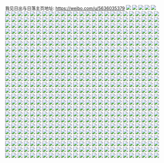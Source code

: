 我见日出与日落主页地址: https://weibo.com/u/5636035379 
![](https://wx4.sinaimg.cn/mw2000/0069qegrgy1h915dhzrsdj317r1mc4qp.jpg) 
![](https://wx4.sinaimg.cn/mw2000/0069qegrgy1h915dkr6s8j317r1mc7wh.jpg) 
![](https://wx4.sinaimg.cn/mw2000/0069qegrgy1h915dghbflj31c01s07wh.jpg) 
![](https://wx4.sinaimg.cn/mw2000/0069qegrgy1h915dm7z2wj31c01mw4qp.jpg) 
![](https://wx4.sinaimg.cn/mw2000/0069qegrgy1h915diwdzfj317r1mc4qp.jpg) 
![](https://wx4.sinaimg.cn/mw2000/0069qegrgy1h915djt255j317r1bv4qp.jpg) 
![](https://wx4.sinaimg.cn/mw2000/0069qegrgy1h915dfij5cj31c01s07s6.jpg) 
![](https://wx4.sinaimg.cn/mw2000/0069qegrgy1h915dla9zcj30zg0zggwr.jpg) 
![](https://wx4.sinaimg.cn/mw2000/0069qegrgy1h915dh33l3j31s01c04gb.jpg) 
![](https://wx4.sinaimg.cn/mw2000/0069qegrgy1h8zuyf57k7j32c0340hdt.jpg) 
![](https://wx4.sinaimg.cn/mw2000/0069qegrgy1h8zuycfq7pj32c02c04qq.jpg) 
![](https://wx4.sinaimg.cn/mw2000/0069qegrgy1h8zuyght83j32c0340kjl.jpg) 
![](https://wx4.sinaimg.cn/mw2000/0069qegrgy1h8zuy7r8bjj32c03407wi.jpg) 
![](https://wx4.sinaimg.cn/mw2000/0069qegrgy1h8zuy9dmk1j317r1mc1kx.jpg) 
![](https://wx4.sinaimg.cn/mw2000/0069qegrgy1h8zuz6cou6j32c0340kjl.jpg) 
![](https://wx4.sinaimg.cn/mw2000/0069qegrgy1h8zuyakfquj317r1mce81.jpg) 
![](https://wx4.sinaimg.cn/mw2000/0069qegrgy1h8zuy8llxoj317r1mch9u.jpg) 
![](https://wx4.sinaimg.cn/mw2000/0069qegrgy1h8wnj3154hj32c0340x6q.jpg) 
![](https://wx4.sinaimg.cn/mw2000/0069qegrgy1h8wniwxjcgj32c0340qv6.jpg) 
![](https://wx4.sinaimg.cn/mw2000/0069qegrgy1h8wnizvnw6j32c0340npf.jpg) 
![](https://wx4.sinaimg.cn/mw2000/0069qegrgy1h8wnj57xddj32c0340hdu.jpg) 
![](https://wx4.sinaimg.cn/mw2000/0069qegrgy1h8wnj630tnj317r1mc4k0.jpg) 
![](https://wx4.sinaimg.cn/mw2000/0069qegrgy1h8wnifgop0j317r1mc1c3.jpg) 
![](https://wx4.sinaimg.cn/mw2000/0069qegrgy1h8wnir28xcj32dc35sb2e.jpg) 
![](https://wx4.sinaimg.cn/mw2000/0069qegrgy1h8s0d1fkohj32c0340b2b.jpg) 
![](https://wx4.sinaimg.cn/mw2000/0069qegrgy1h8s0cyqj0sj317r1mce35.jpg) 
![](https://wx4.sinaimg.cn/mw2000/0069qegrgy1h8s0cw6b9ij317r1mc1jb.jpg) 
![](https://wx4.sinaimg.cn/mw2000/0069qegrgy1h8s0d2ezj0j31ei1ei7wh.jpg) 
![](https://wx4.sinaimg.cn/mw2000/0069qegrgy1h8sycxj76uj32c0340b2b.jpg) 
![](https://wx4.sinaimg.cn/mw2000/0069qegrgy1h8t3x3dcdgj31oo28wwyr.jpg) 
![](https://wx4.sinaimg.cn/mw2000/0069qegrgy1h8s0cuxbzwj316n1nthbw.jpg) 
![](https://wx4.sinaimg.cn/mw2000/0069qegrgy1h8t59uia41j317r1mce81.jpg) 
![](https://wx4.sinaimg.cn/mw2000/0069qegrgy1h8qxs4qxyoj32c03407wh.jpg) 
![](https://wx4.sinaimg.cn/mw2000/0069qegrgy1h8qxs55sv7j30zg1bajxr.jpg) 
![](https://wx4.sinaimg.cn/mw2000/0069qegrgy1h8qxscjztmj32c03401kz.jpg) 
![](https://wx4.sinaimg.cn/mw2000/0069qegrgy1h8qxsfpethj32c0340x6q.jpg) 
![](https://wx4.sinaimg.cn/mw2000/0069qegrgy1h8qxsdmce0j317r1mc1ji.jpg) 
![](https://wx4.sinaimg.cn/mw2000/0069qegrgy1h8qxvnxvywj30wi1ycnd6.jpg) 
![](https://wx4.sinaimg.cn/mw2000/0069qegrgy1h8pdfojm0mj317r1mc4qp.jpg) 
![](https://wx4.sinaimg.cn/mw2000/0069qegrgy1h8pdftz6dmj32c0340npf.jpg) 
![](https://wx4.sinaimg.cn/mw2000/0069qegrgy1h8pdfndmwhj317r17re5r.jpg) 
![](https://wx4.sinaimg.cn/mw2000/0069qegrgy1h8pdfphm53j317r1mc4ok.jpg) 
![](https://wx4.sinaimg.cn/mw2000/0069qegrgy1h8pdfqrxmbj317r1mc18v.jpg) 
![](https://wx4.sinaimg.cn/mw2000/0069qegrgy1h8pdfq5dpjj317r1mcdwy.jpg) 
![](https://wx4.sinaimg.cn/mw2000/0069qegrgy1h8pdfxlnedj32c0340b2c.jpg) 
![](https://wx4.sinaimg.cn/mw2000/0069qegrgy1h8pdfyxnndj317r1mc7wh.jpg) 
![](https://wx4.sinaimg.cn/mw2000/0069qegrgy1h8pdfkszpoj32c0340qv5.jpg) 
![](https://wx4.sinaimg.cn/mw2000/0069qegrgy1h8pdfzvkrdj317r1mc1kx.jpg) 
![](https://wx4.sinaimg.cn/mw2000/0069qegrgy1h8nidossb6j31sc2dsb29.jpg) 
![](https://wx4.sinaimg.cn/mw2000/0069qegrgy1h8nidhhxtbj31sc2dse81.jpg) 
![](https://wx4.sinaimg.cn/mw2000/0069qegrgy1h8nidka0urj31sc2dsb29.jpg) 
![](https://wx4.sinaimg.cn/mw2000/0069qegrgy1h8nidd4qmlj31sc2dsb29.jpg) 
![](https://wx4.sinaimg.cn/mw2000/0069qegrgy1h8nidyjruwj31r0340x6p.jpg) 
![](https://wx4.sinaimg.cn/mw2000/0069qegrgy1h8nidr8uksj31sc2dse81.jpg) 
![](https://wx4.sinaimg.cn/mw2000/0069qegrgy1h8nidku26nj30o016zguk.jpg) 
![](https://wx4.sinaimg.cn/mw2000/0069qegrgy1h8nidmm4ejj31sc2ds7wh.jpg) 
![](https://wx4.sinaimg.cn/mw2000/0069qegrgy1h8nidtoivbj31op2zxnpd.jpg) 
![](https://wx4.sinaimg.cn/mw2000/0069qegrgy1h8md6jt3n1j31sc2dsb29.jpg) 
![](https://wx4.sinaimg.cn/mw2000/0069qegrgy1h8md6h2v3pj32c0340b2a.jpg) 
![](https://wx4.sinaimg.cn/mw2000/0069qegrgy1h8md6x5h0oj317q1mb7qc.jpg) 
![](https://wx4.sinaimg.cn/mw2000/0069qegrgy1h8md6qpp2zj32c02bze81.jpg) 
![](https://wx4.sinaimg.cn/mw2000/0069qegrgy1h8md6rxlo9j317r1mctrx.jpg) 
![](https://wx4.sinaimg.cn/mw2000/0069qegrgy1h8md6wamx6j317r1mctt7.jpg) 
![](https://wx4.sinaimg.cn/mw2000/0069qegrgy1h8md6sy479j317r1mc7s1.jpg) 
![](https://wx4.sinaimg.cn/mw2000/0069qegrgy1h8md6tujsvj317r1mchat.jpg) 
![](https://wx4.sinaimg.cn/mw2000/0069qegrgy1h8md6uq00jj317r1mc7qv.jpg) 
![](https://wx4.sinaimg.cn/mw2000/0069qegrgy1h8md6rbx2hj317b1mx47t.jpg) 
![](https://wx4.sinaimg.cn/mw2000/0069qegrgy1h8md6ymw3vj317r1mc4dn.jpg) 
![](https://wx4.sinaimg.cn/mw2000/0069qegrgy1h8jjwgzynxj30u0140qin.jpg) 
![](https://wx4.sinaimg.cn/mw2000/0069qegrgy1h8jjsuvvqjj32162pkb2a.jpg) 
![](https://wx4.sinaimg.cn/mw2000/0069qegrgy1h8jjt6ls0tj317r1mckap.jpg) 
![](https://wx4.sinaimg.cn/mw2000/0069qegrgy1h8jjt2z2a2j32c03404qr.jpg) 
![](https://wx4.sinaimg.cn/mw2000/0069qegrgy1h8jjt5iu4gj317r1mcb1b.jpg) 
![](https://wx4.sinaimg.cn/mw2000/0069qegrgy1h8jjt09uaej32c0340u0x.jpg) 
![](https://wx4.sinaimg.cn/mw2000/0069qegrgy1h8ixb1lb8wj32c0340hdt.jpg) 
![](https://wx4.sinaimg.cn/mw2000/0069qegrgy1h8ixcr9quxj32c0340b29.jpg) 
![](https://wx4.sinaimg.cn/mw2000/0069qegrgy1h8ixb7703dj327g2xyhdu.jpg) 
![](https://wx4.sinaimg.cn/mw2000/0069qegrgy1h8ixb02rapj32c0340hdt.jpg) 
![](https://wx4.sinaimg.cn/mw2000/0069qegrgy1h8ixb3zb69j32c0340x6q.jpg) 
![](https://wx4.sinaimg.cn/mw2000/0069qegrgy1h8ixauga4tj32c0340qv5.jpg) 
![](https://wx4.sinaimg.cn/mw2000/0069qegrgy1h8ixb50rduj317r1mc4qp.jpg) 
![](https://wx4.sinaimg.cn/mw2000/0069qegrgy1h8hnhifzzgj32c03401kz.jpg) 
![](https://wx4.sinaimg.cn/mw2000/0069qegrgy1h8hnhlegl1j32542uue82.jpg) 
![](https://wx4.sinaimg.cn/mw2000/0069qegrgy1h8hnhg1vzlj32c0340hdv.jpg) 
![](https://wx4.sinaimg.cn/mw2000/0069qegrgy1h8hnhqg38gj32c0340u0z.jpg) 
![](https://wx4.sinaimg.cn/mw2000/0069qegrgy1h8hnhsnea3j32c0340b2a.jpg) 
![](https://wx4.sinaimg.cn/mw2000/0069qegrgy1h8hnhjefquj317r1mc4kw.jpg) 
![](https://wx4.sinaimg.cn/mw2000/0069qegrgy1h8hnhk0xamj317r1mcapq.jpg) 
![](https://wx4.sinaimg.cn/mw2000/0069qegrgy1h8gj6c3uqij317r1mc1kx.jpg) 
![](https://wx4.sinaimg.cn/mw2000/0069qegrgy1h8gj6febckj317r1mchdg.jpg) 
![](https://wx4.sinaimg.cn/mw2000/0069qegrgy1h8gj6d5kk3j317r1mcb29.jpg) 
![](https://wx4.sinaimg.cn/mw2000/0069qegrgy1h8gj6e0plzj317r1mc1kx.jpg) 
![](https://wx4.sinaimg.cn/mw2000/0069qegrgy1h8gj8h4kdfj31sc2ds1kx.jpg) 
![](https://wx4.sinaimg.cn/mw2000/0069qegrgy1h8gj8enu7gj32c0340kjl.jpg) 
![](https://wx4.sinaimg.cn/mw2000/0069qegrgy1h8gj6ejjldj317r1mch1d.jpg) 
![](https://wx4.sinaimg.cn/mw2000/0069qegrgy1h8gja1r60ij317r1mc1kx.jpg) 
![](https://wx4.sinaimg.cn/mw2000/0069qegrgy1h8gj8ykb4cj32c0340u0y.jpg) 
![](https://wx4.sinaimg.cn/mw2000/0069qegrgy1h8gj6b7kauj317r1mc7wh.jpg) 
![](https://wx4.sinaimg.cn/mw2000/0069qegrgy1h8gj5qt1whj31ei1eiara.jpg) 
![](https://wx4.sinaimg.cn/mw2000/0069qegrgy1h8gj8usgdpj317r1mc1kx.jpg) 
![](https://wx4.sinaimg.cn/mw2000/0069qegrgy1h8f3l59zo7j317r1mchbw.jpg) 
![](https://wx4.sinaimg.cn/mw2000/0069qegrgy1h8f3l74u6ej317r1mc1kx.jpg) 
![](https://wx4.sinaimg.cn/mw2000/0069qegrgy1h8f3len69aj317r1mc1kx.jpg) 
![](https://wx4.sinaimg.cn/mw2000/0069qegrgy1h8f3l66ojkj317r1mch7i.jpg) 
![](https://wx4.sinaimg.cn/mw2000/0069qegrgy1h8f3ldtelqj317r1mc7wh.jpg) 
![](https://wx4.sinaimg.cn/mw2000/0069qegrgy1h8f3l9mvkdj317r1mc4oj.jpg) 
![](https://wx4.sinaimg.cn/mw2000/0069qegrgy1h8f3lam31rj317r1mc1kx.jpg) 
![](https://wx4.sinaimg.cn/mw2000/0069qegrgy1h8f3lx9x4xj32c03407wj.jpg) 
![](https://wx4.sinaimg.cn/mw2000/0069qegrgy1h8e7447buvj30sg35sb29.jpg) 
![](https://wx4.sinaimg.cn/mw2000/0069qegrgy1h8e7cf1j78j30sg35skjl.jpg) 
![](https://wx4.sinaimg.cn/mw2000/0069qegrgy1h8e746op2dj30sg35s4qp.jpg) 
![](https://wx4.sinaimg.cn/mw2000/0069qegrgy1h8e74arn0yj30sg35g7wh.jpg) 
![](https://wx4.sinaimg.cn/mw2000/0069qegrgy1h8e739by18j32c03407wi.jpg) 
![](https://wx4.sinaimg.cn/mw2000/0069qegrgy1h8e74eqxbpj30sg35sqv5.jpg) 
![](https://wx4.sinaimg.cn/mw2000/0069qegrgy1h8e73bhbsfj30wi1aah2m.jpg) 
![](https://wx4.sinaimg.cn/mw2000/0069qegrgy1h8e7chyauuj30sg35dkjl.jpg) 
![](https://wx4.sinaimg.cn/mw2000/0069qegrgy1h8e73fga0cj32c0340npe.jpg) 
![](https://wx4.sinaimg.cn/mw2000/0069qegrgy1h8e73h75dmj32c03401ky.jpg) 
![](https://wx4.sinaimg.cn/mw2000/0069qegrgy1h8e7inw4mmj30p00xcgtl.jpg) 
![](https://wx4.sinaimg.cn/mw2000/0069qegrgy1h8atuxbwqkj31p32a8npd.jpg) 
![](https://wx4.sinaimg.cn/mw2000/0069qegrgy1h8au0p2g9fj317r1mc4qp.jpg) 
![](https://wx4.sinaimg.cn/mw2000/0069qegrgy1h8atuu4oisj31rc2cg7wh.jpg) 
![](https://wx4.sinaimg.cn/mw2000/0069qegrgy1h8au0t1sxxj317r1mc4qp.jpg) 
![](https://wx4.sinaimg.cn/mw2000/0069qegrgy1h8au0rk3lej31c81gw4qp.jpg) 
![](https://wx4.sinaimg.cn/mw2000/0069qegrgy1h8au0s7fa4j317r1mcka4.jpg) 
![](https://wx4.sinaimg.cn/mw2000/0069qegrgy1h8atupah6uj31sc2dshdt.jpg) 
![](https://wx4.sinaimg.cn/mw2000/0069qegrgy1h8au0qnjdrj31ei1ei4qp.jpg) 
![](https://wx4.sinaimg.cn/mw2000/0069qegrgy1h8au3g1ujnj31qz33zqv5.jpg) 
![](https://wx4.sinaimg.cn/mw2000/0069qegrgy1h899g989o6j317r1mc7wh.jpg) 
![](https://wx4.sinaimg.cn/mw2000/0069qegrgy1h899gaqtxlj317r1mc7wh.jpg) 
![](https://wx4.sinaimg.cn/mw2000/0069qegrgy1h899fde05aj317r1mchbd.jpg) 
![](https://wx4.sinaimg.cn/mw2000/0069qegrgy1h899gxme6uj32c0340x6q.jpg) 
![](https://wx4.sinaimg.cn/mw2000/0069qegrgy1h899g83ocqj32c03404qr.jpg) 
![](https://wx4.sinaimg.cn/mw2000/0069qegrgy1h899h082ebj32c0340b2a.jpg) 
![](https://wx4.sinaimg.cn/mw2000/0069qegrgy1h899gbyxmnj317r1mc4qp.jpg) 
![](https://wx4.sinaimg.cn/mw2000/0069qegrgy1h899gg04l7j32c0340hdv.jpg) 
![](https://wx4.sinaimg.cn/mw2000/0069qegrgy1h899gy5spyj30wh0whwja.jpg) 
![](https://wx4.sinaimg.cn/mw2000/0069qegrgy1h880ixarixj317r1mcb29.jpg) 
![](https://wx4.sinaimg.cn/mw2000/0069qegrgy1h880iusyvij317r1mc4ek.jpg) 
![](https://wx4.sinaimg.cn/mw2000/0069qegrgy1h880iw4lcdj317r1mc4qp.jpg) 
![](https://wx4.sinaimg.cn/mw2000/0069qegrgy1h880itqvx9j317r1mcqng.jpg) 
![](https://wx4.sinaimg.cn/mw2000/0069qegrgy1h880izqetjj317r1mch8k.jpg) 
![](https://wx4.sinaimg.cn/mw2000/0069qegrgy1h880j1757oj30wi1imker.jpg) 
![](https://wx4.sinaimg.cn/mw2000/0069qegrgy1h880j1vgr5j31ei1eiqna.jpg) 
![](https://wx4.sinaimg.cn/mw2000/0069qegrgy1h8813q2f9aj311w1vctlm.jpg) 
![](https://wx4.sinaimg.cn/mw2000/0069qegrgy1h86121bmwhj31sc2ds4qp.jpg) 
![](https://wx4.sinaimg.cn/mw2000/0069qegrgy1h86123tqobj32c0340kjm.jpg) 
![](https://wx4.sinaimg.cn/mw2000/0069qegrgy1h8611ubbypj30wi14itpv.jpg) 
![](https://wx4.sinaimg.cn/mw2000/0069qegrgy1h86126g31ij32c0340hdu.jpg) 
![](https://wx4.sinaimg.cn/mw2000/0069qegrgy1h86129m8loj32c0340hdv.jpg) 
![](https://wx4.sinaimg.cn/mw2000/0069qegrgy1h8612bbuwfj31r0340hdt.jpg) 
![](https://wx4.sinaimg.cn/mw2000/0069qegrgy1h861200rqcj31sc2dse81.jpg) 
![](https://wx4.sinaimg.cn/mw2000/0069qegrgy1h85vx0j0qxj31r033zx6p.jpg) 
![](https://wx4.sinaimg.cn/mw2000/0069qegrgy1h854osvan7j31sc2dse81.jpg) 
![](https://wx4.sinaimg.cn/mw2000/0069qegrgy1h85vwvmp39j32c0340npg.jpg) 
![](https://wx4.sinaimg.cn/mw2000/0069qegrgy1h85vwywmu0j31sc2dshdt.jpg) 
![](https://wx4.sinaimg.cn/mw2000/0069qegrgy1h85vx4b3w2j31r033z7wi.jpg) 
![](https://wx4.sinaimg.cn/mw2000/0069qegrgy1h854otujqyj31sc2ds1kx.jpg) 
![](https://wx4.sinaimg.cn/mw2000/0069qegrgy1h84tkesdovj32c0340hdu.jpg) 
![](https://wx4.sinaimg.cn/mw2000/0069qegrgy1h84tx322myj31sc2ds4qp.jpg) 
![](https://wx4.sinaimg.cn/mw2000/0069qegrgy1h84twtadw4j32c0340e82.jpg) 
![](https://wx4.sinaimg.cn/mw2000/0069qegrgy1h84tk2f12mj317r1mc4qp.jpg) 
![](https://wx4.sinaimg.cn/mw2000/0069qegrgy1h84tklngn3j317r1mcb29.jpg) 
![](https://wx4.sinaimg.cn/mw2000/0069qegrgy1h84tkjj77yj318o1l3hdt.jpg) 
![](https://wx4.sinaimg.cn/mw2000/0069qegrgy1h84tuduhcdj31ei1ei4qp.jpg) 
![](https://wx4.sinaimg.cn/mw2000/0069qegrgy1h84tkgqtdzj317r1mc4qp.jpg) 
![](https://wx4.sinaimg.cn/mw2000/0069qegrgy1h84tkhulvjj317r1mcx2n.jpg) 
![](https://wx4.sinaimg.cn/mw2000/0069qegrgy1h84u1rm9dmj3238238u0x.jpg) 
![](https://wx4.sinaimg.cn/mw2000/0069qegrgy1h84u1s9t51j317r1mcto0.jpg) 
![](https://wx4.sinaimg.cn/mw2000/0069qegrgy1h83alxy2eej31sc2dsnpd.jpg) 
![](https://wx4.sinaimg.cn/mw2000/0069qegrgy1h83am1dmsdj317r1mc1kx.jpg) 
![](https://wx4.sinaimg.cn/mw2000/0069qegrgy1h83am6fi6wj32c0340x6p.jpg) 
![](https://wx4.sinaimg.cn/mw2000/0069qegrgy1h83am3yvspj32c0340e82.jpg) 
![](https://wx4.sinaimg.cn/mw2000/0069qegrgy1h83alt7xpij32c0340e83.jpg) 
![](https://wx4.sinaimg.cn/mw2000/0069qegrgy1h83ameu3h4j32c0340x6q.jpg) 
![](https://wx4.sinaimg.cn/mw2000/0069qegrgy1h83alwj56xj31r12c2e81.jpg) 
![](https://wx4.sinaimg.cn/mw2000/0069qegrgy1h83ambwonsj32c0340u0y.jpg) 
![](https://wx4.sinaimg.cn/mw2000/0069qegrgy1h83amh0ef3j31nw27v4qp.jpg) 
![](https://wx4.sinaimg.cn/mw2000/0069qegrgy1h83am9fx3mj31sc2dsqv5.jpg) 
![](https://wx4.sinaimg.cn/mw2000/0069qegrgy1h81jgjvmq7j317r1mchde.jpg) 
![](https://wx4.sinaimg.cn/mw2000/0069qegrgy1h81jhgfromj317r1mce81.jpg) 
![](https://wx4.sinaimg.cn/mw2000/0069qegrgy1h81jh5t899j317r1mcwxa.jpg) 
![](https://wx4.sinaimg.cn/mw2000/0069qegrgy1h81jh6eiprj317r1mctr0.jpg) 
![](https://wx4.sinaimg.cn/mw2000/0069qegrgy1h81jh78cdxj317r1mc7wh.jpg) 
![](https://wx4.sinaimg.cn/mw2000/0069qegrgy1h81jh853kjj317r1mcb29.jpg) 
![](https://wx4.sinaimg.cn/mw2000/0069qegrgy1h81jh933ukj317r1mcb29.jpg) 
![](https://wx4.sinaimg.cn/mw2000/0069qegrgy1h81jha14qlj31ei1ei7g8.jpg) 
![](https://wx4.sinaimg.cn/mw2000/0069qegrgy1h81jhchdvyj32c0340npe.jpg) 
![](https://wx4.sinaimg.cn/mw2000/0069qegrgy1h812lqvoazj317r1mc4qp.jpg) 
![](https://wx4.sinaimg.cn/mw2000/0069qegrgy1h812lpv9qfj317r1mcx6g.jpg) 
![](https://wx4.sinaimg.cn/mw2000/0069qegrgy1h812lodishj317d1lu1kx.jpg) 
![](https://wx4.sinaimg.cn/mw2000/0069qegrgy1h812louq55j30wi0knq9z.jpg) 
![](https://wx4.sinaimg.cn/mw2000/0069qegrgy1h812ls5pkbj317r1mchdt.jpg) 
![](https://wx4.sinaimg.cn/mw2000/0069qegrgy1h812ltpe0xj317r1mcb29.jpg) 
![](https://wx4.sinaimg.cn/mw2000/0069qegrgy1h812lvgwwmj317r1mc7kw.jpg) 
![](https://wx4.sinaimg.cn/mw2000/0069qegrgy1h812lm9vn8j317r17re81.jpg) 
![](https://wx4.sinaimg.cn/mw2000/0069qegrgy1h812lurs26j317r1mcb29.jpg) 
![](https://wx4.sinaimg.cn/mw2000/0069qegrgy1h7y2oxsa4cj30u00u0k15.jpg) 
![](https://wx4.sinaimg.cn/mw2000/0069qegrgy1h7y2oz7cxij317r1mcb29.jpg) 
![](https://wx4.sinaimg.cn/mw2000/0069qegrgy1h7y2p20axrj32c03401kz.jpg) 
![](https://wx4.sinaimg.cn/mw2000/0069qegrgy1h7y2p2v19lj317r1mc4jf.jpg) 
![](https://wx4.sinaimg.cn/mw2000/0069qegrgy1h7y2ox43r1j317r1mcar3.jpg) 
![](https://wx4.sinaimg.cn/mw2000/0069qegrgy1h7y2p3o6cxj31cb1gt1kx.jpg) 
![](https://wx4.sinaimg.cn/mw2000/0069qegrgy1h7y2p701xwj317r1mc17n.jpg) 
![](https://wx4.sinaimg.cn/mw2000/0069qegrgy1h7y2p5rsqtj32c02i7u0y.jpg) 
![](https://wx4.sinaimg.cn/mw2000/0069qegrgy1h7y2paiqvuj317r1mc4hv.jpg) 
![](https://wx4.sinaimg.cn/mw2000/0069qegrgy1h7y2pbhyeqj317r1mc4qp.jpg) 
![](https://wx4.sinaimg.cn/mw2000/0069qegrgy1h7vgossmguj317r1mc1kx.jpg) 
![](https://wx4.sinaimg.cn/mw2000/0069qegrgy1h7vgotw7ugj317r1mc4qp.jpg) 
![](https://wx4.sinaimg.cn/mw2000/0069qegrgy1h7vgp21bwzj317q1mc139.jpg) 
![](https://wx4.sinaimg.cn/mw2000/0069qegrgy1h7vmtxgjh9j32c0340u0x.jpg) 
![](https://wx4.sinaimg.cn/mw2000/0069qegrgy1h7vgoqotxgj317r1mc7j8.jpg) 
![](https://wx4.sinaimg.cn/mw2000/0069qegrgy1h7tbc8vzo2j317p1frhai.jpg) 
![](https://wx4.sinaimg.cn/mw2000/0069qegrgy1h7tbcbqfe6j32c0340x6q.jpg) 
![](https://wx4.sinaimg.cn/mw2000/0069qegrgy1h7tbce85bej317r1mce81.jpg) 
![](https://wx4.sinaimg.cn/mw2000/0069qegrgy1h7tbccyy4wj317r1mcb29.jpg) 
![](https://wx4.sinaimg.cn/mw2000/0069qegrgy1h7tbcfiibpj317r1mc7wh.jpg) 
![](https://wx4.sinaimg.cn/mw2000/0069qegrgy1h7tbcgnp1pj317r1mc7wh.jpg) 
![](https://wx4.sinaimg.cn/mw2000/0069qegrgy1h7tbf9zxufj317r1mc1kx.jpg) 
![](https://wx4.sinaimg.cn/mw2000/0069qegrgy1h7tbfawwzmj317r1g4u0l.jpg) 
![](https://wx4.sinaimg.cn/mw2000/0069qegrgy1h7tbfwo719j32c03404qr.jpg) 
![](https://wx4.sinaimg.cn/mw2000/0069qegrgy1h7r33wzdp5j30wi129wnf.jpg) 
![](https://wx4.sinaimg.cn/mw2000/0069qegrgy1h7r33xtbwmj30wi1iygve.jpg) 
![](https://wx4.sinaimg.cn/mw2000/0069qegrgy1h7qkxx7uasj317r1mckjl.jpg) 
![](https://wx4.sinaimg.cn/mw2000/0069qegrgy1h7qkxy83p4j317r1mc7we.jpg) 
![](https://wx4.sinaimg.cn/mw2000/0069qegrgy1h7qkxz5adnj317r1mcauz.jpg) 
![](https://wx4.sinaimg.cn/mw2000/0069qegrgy1h7qkxvnz5uj32c0340x6s.jpg) 
![](https://wx4.sinaimg.cn/mw2000/0069qegrgy1h7qky07g4dj317r1mcnng.jpg) 
![](https://wx4.sinaimg.cn/mw2000/0069qegrgy1h7qkyauikqj32c0340hdu.jpg) 
![](https://wx4.sinaimg.cn/mw2000/0069qegrgy1h7qky2zg1lj317r1mcndm.jpg) 
![](https://wx4.sinaimg.cn/mw2000/0069qegrgy1h7qky5090bj31sc2ds4qp.jpg) 
![](https://wx4.sinaimg.cn/mw2000/0069qegrgy1h7qkzw98cvj32c0340kjn.jpg) 
![](https://wx4.sinaimg.cn/mw2000/0069qegrgy1h7oh1qyf6rj317r1mcx4w.jpg) 
![](https://wx4.sinaimg.cn/mw2000/0069qegrgy1h7ol2wuxdej32c0340e83.jpg) 
![](https://wx4.sinaimg.cn/mw2000/0069qegrgy1h7ol3dt6cpj31uv2h6e81.jpg) 
![](https://wx4.sinaimg.cn/mw2000/0069qegrgy1h7ol3h50tmj317r1mckf9.jpg) 
![](https://wx4.sinaimg.cn/mw2000/0069qegrgy1h7ol3faj3kj318j1lb1kx.jpg) 
![](https://wx4.sinaimg.cn/mw2000/0069qegrgy1h7ol3ihrxxj317r1mc4qp.jpg) 
![](https://wx4.sinaimg.cn/mw2000/0069qegrgy1h7ol33ze62j32c0340x6q.jpg) 
![](https://wx4.sinaimg.cn/mw2000/0069qegrgy1h7ol30krphj31ll24sb29.jpg) 
![](https://wx4.sinaimg.cn/mw2000/0069qegrgy1h7ol4q2wikj30u00u04aq.jpg) 
![](https://wx4.sinaimg.cn/mw2000/0069qegrgy1h7ol3bkoyxj32br2u3hdu.jpg) 
![](https://wx4.sinaimg.cn/mw2000/0069qegrgy1h7oh1un8i0j317r1mc7sr.jpg) 
![](https://wx4.sinaimg.cn/mw2000/0069qegrgy1h7ol37sa1ej32c03404qs.jpg) 
![](https://wx4.sinaimg.cn/mw2000/0069qegrgy1h7obugs3d5j32c03404qr.jpg) 
![](https://wx4.sinaimg.cn/mw2000/0069qegrgy1h7ofy2fdosj32c0340hdv.jpg) 
![](https://wx4.sinaimg.cn/mw2000/0069qegrgy1h7ofxwc5q8j32c0340b2b.jpg) 
![](https://wx4.sinaimg.cn/mw2000/0069qegrgy1h7obuk13z9j317r186x21.jpg) 
![](https://wx4.sinaimg.cn/mw2000/0069qegrgy1h7ofy4e2poj317r1mcne6.jpg) 
![](https://wx4.sinaimg.cn/mw2000/0069qegrgy1h7obuig50lj317r1mc1kx.jpg) 
![](https://wx4.sinaimg.cn/mw2000/0069qegrgy1h7n7to0uwaj317r1mc1kx.jpg) 
![](https://wx4.sinaimg.cn/mw2000/0069qegrgy1h7n7tr7o4rj32c0340u0z.jpg) 
![](https://wx4.sinaimg.cn/mw2000/0069qegrgy1h7n7u2sjibj317r1mce81.jpg) 
![](https://wx4.sinaimg.cn/mw2000/0069qegrgy1h7n7tssl1sj317r1mcb29.jpg) 
![](https://wx4.sinaimg.cn/mw2000/0069qegrgy1h7n7txkmz3j31bo1hi1f9.jpg) 
![](https://wx4.sinaimg.cn/mw2000/0069qegrgy1h7n7tvlw5uj32c0340b2c.jpg) 
![](https://wx4.sinaimg.cn/mw2000/0069qegrgy1h7n7u6lsx6j317r1mcnpd.jpg) 
![](https://wx4.sinaimg.cn/mw2000/0069qegrgy1h7n7tz1e17j317r1mc4le.jpg) 
![](https://wx4.sinaimg.cn/mw2000/0069qegrgy1h7n7u189h4j32c0340qv5.jpg) 
![](https://wx4.sinaimg.cn/mw2000/0069qegrgy1h7mh6f8sppj31zi2he4qp.jpg) 
![](https://wx4.sinaimg.cn/mw2000/0069qegrgy1h7mh6igz1nj32c03404qr.jpg) 
![](https://wx4.sinaimg.cn/mw2000/0069qegrgy1h7mh6lllwlj32c03407wj.jpg) 
![](https://wx4.sinaimg.cn/mw2000/0069qegrgy1h7mh6odrg8j32c03401kz.jpg) 
![](https://wx4.sinaimg.cn/mw2000/0069qegrgy1h7m1o65r4lj317r1mc7wh.jpg) 
![](https://wx4.sinaimg.cn/mw2000/0069qegrgy1h7m1nqln47j317r1mcb29.jpg) 
![](https://wx4.sinaimg.cn/mw2000/0069qegrgy1h7m1nvzmiwj32c0340u0x.jpg) 
![](https://wx4.sinaimg.cn/mw2000/0069qegrgy1h7m1nyionjj317r1mcb29.jpg) 
![](https://wx4.sinaimg.cn/mw2000/0069qegrgy1h7m1o8mom4j32c03401ky.jpg) 
![](https://wx4.sinaimg.cn/mw2000/0069qegrgy1h7m1ntk1exj32c0340qv6.jpg) 
![](https://wx4.sinaimg.cn/mw2000/0069qegrgy1h7huahd5voj317r1mc7to.jpg) 
![](https://wx4.sinaimg.cn/mw2000/0069qegrgy1h7huaj10amj317r1mc4qp.jpg) 
![](https://wx4.sinaimg.cn/mw2000/0069qegrgy1h7ikn3qbk0j317r1mcqut.jpg) 
![](https://wx4.sinaimg.cn/mw2000/0069qegrgy1h7huamo8nij317r1mctq6.jpg) 
![](https://wx4.sinaimg.cn/mw2000/0069qegrgy1h7huao91h3j31mc17r4dt.jpg) 
![](https://wx4.sinaimg.cn/mw2000/0069qegrgy1h7huaffr4jj317r1mch47.jpg) 
![](https://wx4.sinaimg.cn/mw2000/0069qegrgy1h7huapwglij317r1mcawr.jpg) 
![](https://wx4.sinaimg.cn/mw2000/0069qegrgy1h7ikp5ut1jj317r1mc7wh.jpg) 
![](https://wx4.sinaimg.cn/mw2000/0069qegrgy1h7huas2i1fj317r1mb4qp.jpg) 
![](https://wx4.sinaimg.cn/mw2000/0069qegrgy1h7hik9iss2j32c0340u0y.jpg) 
![](https://wx4.sinaimg.cn/mw2000/0069qegrgy1h7hik0zb2yj32c02ghkjl.jpg) 
![](https://wx4.sinaimg.cn/mw2000/0069qegrgy1h7hike4hzpj32c03401kz.jpg) 
![](https://wx4.sinaimg.cn/mw2000/0069qegrgy1h7hikjda6zj31sc2294qp.jpg) 
![](https://wx4.sinaimg.cn/mw2000/0069qegrgy1h7hikh89syj32c0340npe.jpg) 
![](https://wx4.sinaimg.cn/mw2000/0069qegrgy1h7hiklatp5j31sb266b29.jpg) 
![](https://wx4.sinaimg.cn/mw2000/0069qegrgy1h7dc0cphzxj317r1mc4qp.jpg) 
![](https://wx4.sinaimg.cn/mw2000/0069qegrgy1h7d1q9c4tgj317r1mcdlw.jpg) 
![](https://wx4.sinaimg.cn/mw2000/0069qegrgy1h7d1qio5trj32c0340kjn.jpg) 
![](https://wx4.sinaimg.cn/mw2000/0069qegrgy1h7d1q8h4ypj317r1mc1kx.jpg) 
![](https://wx4.sinaimg.cn/mw2000/0069qegrgy1h7d1qfgp05j317r1mckgc.jpg) 
![](https://wx4.sinaimg.cn/mw2000/0069qegrgy1h7d1qebewzj32c03404qr.jpg) 
![](https://wx4.sinaimg.cn/mw2000/0069qegrgy1h7d1qkiatxj326w2x7tl0.jpg) 
![](https://wx4.sinaimg.cn/mw2000/0069qegrgy1h7d1qlgmx2j317r1mcaky.jpg) 
![](https://wx4.sinaimg.cn/mw2000/0069qegrgy1h7d1qg6r2nj317r1mcatd.jpg) 
![](https://wx4.sinaimg.cn/mw2000/0069qegrgy1h7by7gz7o6j32c02c0qv7.jpg) 
![](https://wx4.sinaimg.cn/mw2000/0069qegrgy1h7by7i5idwj317r1mc7wh.jpg) 
![](https://wx4.sinaimg.cn/mw2000/0069qegrgy1h7by7ittnpj317r1mcjvn.jpg) 
![](https://wx4.sinaimg.cn/mw2000/0069qegrgy1h7by7k1mccj317r1mch5c.jpg) 
![](https://wx4.sinaimg.cn/mw2000/0069qegrgy1h7by7n831hj32c0340b29.jpg) 
![](https://wx4.sinaimg.cn/mw2000/0069qegrgy1h7by7ea4ytj32ap32a1kz.jpg) 
![](https://wx4.sinaimg.cn/mw2000/0069qegrgy1h7by7o5qa7j317r1mc1kv.jpg) 
![](https://wx4.sinaimg.cn/mw2000/0069qegrgy1h7by7ozb97j317r1mc4oo.jpg) 
![](https://wx4.sinaimg.cn/mw2000/0069qegrgy1h7by7reeetj32c0340u0z.jpg) 
![](https://wx4.sinaimg.cn/mw2000/0069qegrgy1h79qvx4c3cj317r1mc7ed.jpg) 
![](https://wx4.sinaimg.cn/mw2000/0069qegrgy1h79r0wn95ij317v1m54qp.jpg) 
![](https://wx4.sinaimg.cn/mw2000/0069qegrgy1h79qvypk7tj317r1mce6o.jpg) 
![](https://wx4.sinaimg.cn/mw2000/0069qegrgy1h79qvzhj8sj317r1mc4qp.jpg) 
![](https://wx4.sinaimg.cn/mw2000/0069qegrgy1h79qw0lb02j317r1mc4bo.jpg) 
![](https://wx4.sinaimg.cn/mw2000/0069qegrgy1h79qw2bkm7j317r1mc7wh.jpg) 
![](https://wx4.sinaimg.cn/mw2000/0069qegrgy1h79qw3muguj317r1mcdy0.jpg) 
![](https://wx4.sinaimg.cn/mw2000/0069qegrgy1h79qvvmvpyj32c03407wi.jpg) 
![](https://wx4.sinaimg.cn/mw2000/0069qegrgy1h79r0obwehj32c0340b2a.jpg) 
![](https://wx4.sinaimg.cn/mw2000/0069qegrgy1h780fmpa8sj32c03404qq.jpg) 
![](https://wx4.sinaimg.cn/mw2000/0069qegrgy1h780fph9ogj32c03401ky.jpg) 
![](https://wx4.sinaimg.cn/mw2000/0069qegrgy1h780fs6jjqj32c03407wi.jpg) 
![](https://wx4.sinaimg.cn/mw2000/0069qegrgy1h780t099zxj31sc2dse81.jpg) 
![](https://wx4.sinaimg.cn/mw2000/0069qegrgy1h780uxx5t2j32c0340e82.jpg) 
![](https://wx4.sinaimg.cn/mw2000/0069qegrgy1h781wvaz0nj31rm2bxkjl.jpg) 
![](https://wx4.sinaimg.cn/mw2000/0069qegrgy1h77c1odybqj32c03404qs.jpg) 
![](https://wx4.sinaimg.cn/mw2000/0069qegrgy1h77c1cyjd3j32c0340b2a.jpg) 
![](https://wx4.sinaimg.cn/mw2000/0069qegrgy1h77c1fban0j32c0340kjn.jpg) 
![](https://wx4.sinaimg.cn/mw2000/0069qegrgy1h77c1j8prcj32c0340x6q.jpg) 
![](https://wx4.sinaimg.cn/mw2000/0069qegrgy1h77c1kqyowj32c0340gwo.jpg) 
![](https://wx4.sinaimg.cn/mw2000/0069qegrgy1h77c16rjwbj32c0340e82.jpg) 
![](https://wx4.sinaimg.cn/mw2000/0069qegrgy1h72c6p94anj31cp1ge1kx.jpg) 
![](https://wx4.sinaimg.cn/mw2000/0069qegrgy1h72c6qicufj317r1mchdt.jpg) 
![](https://wx4.sinaimg.cn/mw2000/0069qegrgy1h72c6tgakaj317r1mck6w.jpg) 
![](https://wx4.sinaimg.cn/mw2000/0069qegrgy1h72c6u7zzgj317r1mc7j3.jpg) 
![](https://wx4.sinaimg.cn/mw2000/0069qegrgy1h72c6v4wrwj317r1mc1kx.jpg) 
![](https://wx4.sinaimg.cn/mw2000/0069qegrgy1h72c6wyc3tj32c0340x6p.jpg) 
![](https://wx4.sinaimg.cn/mw2000/0069qegrgy1h72ccxg7i8j32c0340x6r.jpg) 
![](https://wx4.sinaimg.cn/mw2000/0069qegrgy1h71qv2ff3xj31pl2a4kjl.jpg) 
![](https://wx4.sinaimg.cn/mw2000/0069qegrgy1h71qsp25aoj31sc254q7i.jpg) 
![](https://wx4.sinaimg.cn/mw2000/0069qegrgy1h71qsnw91ej31sc27rdle.jpg) 
![](https://wx4.sinaimg.cn/mw2000/0069qegrgy1h6z4vwgvyfj317r1mcnnz.jpg) 
![](https://wx4.sinaimg.cn/mw2000/0069qegrgy1h6z4vr5b7pj317r1mc7vn.jpg) 
![](https://wx4.sinaimg.cn/mw2000/0069qegrgy1h6z4vz3vgsj317r1mck7n.jpg) 
![](https://wx4.sinaimg.cn/mw2000/0069qegrgy1h6z4vtwzphj31sc2ds1kx.jpg) 
![](https://wx4.sinaimg.cn/mw2000/0069qegrgy1h6z4vxu0u3j317r1mc7pj.jpg) 
![](https://wx4.sinaimg.cn/mw2000/0069qegrgy1h6z4vowej9j317r1mcb14.jpg) 
![](https://wx4.sinaimg.cn/mw2000/0069qegrgy1h6z4vs0efkj318g1le000.jpg) 
![](https://wx4.sinaimg.cn/mw2000/0069qegrgy1h6z4vnd9cvj317r1mcqb9.jpg) 
![](https://wx4.sinaimg.cn/mw2000/0069qegrgy1h6z4vum6xzj317r1mcdwu.jpg) 
![](https://wx4.sinaimg.cn/mw2000/0069qegrgy1h6uu0z29rzj317r1mctne.jpg) 
![](https://wx4.sinaimg.cn/mw2000/0069qegrgy1h6uu14vmbaj317r1mc1kx.jpg) 
![](https://wx4.sinaimg.cn/mw2000/0069qegrgy1h6uu13v3joj317r1mc1kx.jpg) 
![](https://wx4.sinaimg.cn/mw2000/0069qegrgy1h6uu164rndj317r1mc7va.jpg) 
![](https://wx4.sinaimg.cn/mw2000/0069qegrgy1h6uu1d9x9cj32c0340b2c.jpg) 
![](https://wx4.sinaimg.cn/mw2000/0069qegrgy1h6uu11v44xj317r1mcai1.jpg) 
![](https://wx4.sinaimg.cn/mw2000/0069qegrgy1h6uu1mke24j31sc2dse81.jpg) 
![](https://wx4.sinaimg.cn/mw2000/0069qegrgy1h6uu1fbdkbj32c0340x6p.jpg) 
![](https://wx4.sinaimg.cn/mw2000/0069qegrgy1h6uu1qu7p9j31sc2dse81.jpg) 
![](https://wx4.sinaimg.cn/mw2000/0069qegrgy1h6uu1iqgmoj31sc2dstzr.jpg) 
![](https://wx4.sinaimg.cn/mw2000/0069qegrgy1h6uo4q1njnj31sc2dse81.jpg) 
![](https://wx4.sinaimg.cn/mw2000/0069qegrgy1h6uo4yzeoyj32c0340b2b.jpg) 
![](https://wx4.sinaimg.cn/mw2000/0069qegrgy1h6uo4dtsavj32c0340dmq.jpg) 
![](https://wx4.sinaimg.cn/mw2000/0069qegrgy1h6uo4anqx8j31zo2nnx6p.jpg) 
![](https://wx4.sinaimg.cn/mw2000/0069qegrgy1h6uo4ks0qlj31sc2dse81.jpg) 
![](https://wx4.sinaimg.cn/mw2000/0069qegrgy1h6uo4vwu23j32c034nn5q.jpg) 
![](https://wx4.sinaimg.cn/mw2000/0069qegrgy1h6uo8te2pqj30u0140wuo.jpg) 
![](https://wx4.sinaimg.cn/mw2000/0069qegrgy1h6uo8j8pwfj32c035fhdt.jpg) 
![](https://wx4.sinaimg.cn/mw2000/0069qegrgy1h6uo4nerocj31rb2cfe81.jpg) 
![](https://wx4.sinaimg.cn/mw2000/0069qegrgy1h6uo46lipwj31r82cbb29.jpg) 
![](https://wx4.sinaimg.cn/mw2000/0069qegrgy1h6uo527gjmj32c03404qr.jpg) 
![](https://wx4.sinaimg.cn/mw2000/0069qegrgy1h6uo4ieih2j329k30q4ho.jpg) 
![](https://wx4.sinaimg.cn/mw2000/0069qegrgy1h6ubxeumslj32a231fkjl.jpg) 
![](https://wx4.sinaimg.cn/mw2000/0069qegrgy1h6ubx5rv90j32c0340qv6.jpg) 
![](https://wx4.sinaimg.cn/mw2000/0069qegrgy1h6ubxh6sc0j31rs2d1b29.jpg) 
![](https://wx4.sinaimg.cn/mw2000/0069qegrgy1h6ubx7jma5j32c0340q9y.jpg) 
![](https://wx4.sinaimg.cn/mw2000/0069qegrgy1h6ubxa0k74j32c034016q.jpg) 
![](https://wx4.sinaimg.cn/mw2000/0069qegrgy1h6ubx1aj4tj32c0340x6p.jpg) 
![](https://wx4.sinaimg.cn/mw2000/0069qegrgy1h6ubxbrna9j32c0340qv5.jpg) 
![](https://wx4.sinaimg.cn/mw2000/0069qegrgy1h6ubxdse80j32c0340npe.jpg) 
![](https://wx4.sinaimg.cn/mw2000/0069qegrgy1h6tnce3ovkj31jk0z0dne.jpg) 
![](https://wx4.sinaimg.cn/mw2000/0069qegrgy1h6r6dreodjj31sc2dsx6p.jpg) 
![](https://wx4.sinaimg.cn/mw2000/0069qegrgy1h6r6e94zq8j31sc2ds7ac.jpg) 
![](https://wx4.sinaimg.cn/mw2000/0069qegrgy1h6r6dmx5bwj31sc2dskjl.jpg) 
![](https://wx4.sinaimg.cn/mw2000/0069qegrgy1h6r6eikmm1j31qr2bphdt.jpg) 
![](https://wx4.sinaimg.cn/mw2000/0069qegrgy1h6r6exgaf5j31ra2cd4qq.jpg) 
![](https://wx4.sinaimg.cn/mw2000/0069qegrgy1h6r6enw6qyj31sc2dse81.jpg) 
![](https://wx4.sinaimg.cn/mw2000/0069qegrgy1h6mm5dy57tj32c03407wj.jpg) 
![](https://wx4.sinaimg.cn/mw2000/0069qegrgy1h6mm5mjckkj32c0340b2b.jpg) 
![](https://wx4.sinaimg.cn/mw2000/0069qegrgy1h6mm5qtiezj30wi1ufb29.jpg) 
![](https://wx4.sinaimg.cn/mw2000/0069qegrgy1h6mm5spg1hj32c03407wi.jpg) 
![](https://wx4.sinaimg.cn/mw2000/0069qegrgy1h6mm5unuzjj32c0340apw.jpg) 
![](https://wx4.sinaimg.cn/mw2000/0069qegrgy1h6mm5wi3qkj32c02c0qv5.jpg) 
![](https://wx4.sinaimg.cn/mw2000/0069qegrgy1h6mm5z8xrdj32c0340qv6.jpg) 
![](https://wx4.sinaimg.cn/mw2000/0069qegrgy1h6mm61ukwjj32c0340nn9.jpg) 
![](https://wx4.sinaimg.cn/mw2000/0069qegrgy1h6mm662qz4j32c0340ac1.jpg) 
![](https://wx4.sinaimg.cn/mw2000/0069qegrgy1h6kbhuko1zj31ei1eidmm.jpg) 
![](https://wx4.sinaimg.cn/mw2000/0069qegrgy1h6kbhn1stnj30sg1c94cg.jpg) 
![](https://wx4.sinaimg.cn/mw2000/0069qegrgy1h6kbhxkc3yj32c02c0kjm.jpg) 
![](https://wx4.sinaimg.cn/mw2000/0069qegrgy1h6kbho3e5pj317r1mcnlf.jpg) 
![](https://wx4.sinaimg.cn/mw2000/0069qegrgy1h6kbhqhuecj32c0340npd.jpg) 
![](https://wx4.sinaimg.cn/mw2000/0069qegrgy1h6kbhsocalj317r1mctn0.jpg) 
![](https://wx4.sinaimg.cn/mw2000/0069qegrgy1h6kbhtotcvj317r1mcajx.jpg) 
![](https://wx4.sinaimg.cn/mw2000/0069qegrgy1h6kbhlsx97j30wi1a44mc.jpg) 
![](https://wx4.sinaimg.cn/mw2000/0069qegrgy1h6kbhrk6pvj317r1mcdsd.jpg) 
![](https://wx4.sinaimg.cn/mw2000/0069qegrgy1h6kbhjufulj317r1mcb29.jpg) 
![](https://wx4.sinaimg.cn/mw2000/0069qegrgy1h6kbi0336zj31ei1eidu9.jpg) 
![](https://wx4.sinaimg.cn/mw2000/0069qegrgy1h6kbhz856zj317r1mce81.jpg) 
![](https://wx4.sinaimg.cn/mw2000/0069qegrgy1h6j70avvw2j317q1mbx2r.jpg) 
![](https://wx4.sinaimg.cn/mw2000/0069qegrgy1h6j706zv2vj32c0340b2c.jpg) 
![](https://wx4.sinaimg.cn/mw2000/0069qegrgy1h6j709ura1j317r1mc4p7.jpg) 
![](https://wx4.sinaimg.cn/mw2000/0069qegrgy1h6j700tz9pj317r1mcgov.jpg) 
![](https://wx4.sinaimg.cn/mw2000/0069qegrgy1h6j708l84ij317r1mce81.jpg) 
![](https://wx4.sinaimg.cn/mw2000/0069qegrgy1h6j70btnmqj317r1mc4qp.jpg) 
![](https://wx4.sinaimg.cn/mw2000/0069qegrgy1h6j70crj64j317r1mc7wh.jpg) 
![](https://wx4.sinaimg.cn/mw2000/0069qegrgy1h6j70e5vbaj317r1mcb29.jpg) 
![](https://wx4.sinaimg.cn/mw2000/0069qegrgy1h6gyj8bi8aj317r1mcqut.jpg) 
![](https://wx4.sinaimg.cn/mw2000/0069qegrgy1h6gyjmgh83j317r1mck0q.jpg) 
![](https://wx4.sinaimg.cn/mw2000/0069qegrgy1h6gyjn7ro2j311m1e6k1t.jpg) 
![](https://wx4.sinaimg.cn/mw2000/0069qegrgy1h6gyjnslttj317r1mc76f.jpg) 
![](https://wx4.sinaimg.cn/mw2000/0069qegrgy1h6gyjpa2u4j317r1mch03.jpg) 
![](https://wx4.sinaimg.cn/mw2000/0069qegrgy1h6gyj7jj2gj317r1mcn1u.jpg) 
![](https://wx4.sinaimg.cn/mw2000/0069qegrgy1h6gyjllvy5j30ux0u00u6.jpg) 
![](https://wx4.sinaimg.cn/mw2000/0069qegrgy1h6gyjw7d43j317r1mch5v.jpg) 
![](https://wx4.sinaimg.cn/mw2000/0069qegrgy1h6f9qctusej32c0340e81.jpg) 
![](https://wx4.sinaimg.cn/mw2000/0069qegrgy1h6f9qfax7tj317r1mc7wh.jpg) 
![](https://wx4.sinaimg.cn/mw2000/0069qegrgy1h6f9qegkkuj317r1mcx5h.jpg) 
![](https://wx4.sinaimg.cn/mw2000/0069qegrgy1h6f9qkpglsj322z2rzth2.jpg) 
![](https://wx4.sinaimg.cn/mw2000/0069qegrgy1h6f9qg733jj317r1mc4qp.jpg) 
![](https://wx4.sinaimg.cn/mw2000/0069qegrgy1h6f9qiiezoj322p2ree82.jpg) 
![](https://wx4.sinaimg.cn/mw2000/0069qegrgy1h6f9qdpuz6j317r1mcdov.jpg) 
![](https://wx4.sinaimg.cn/mw2000/0069qegrgy1h6f9qlltu0j317r1mck3q.jpg) 
![](https://wx4.sinaimg.cn/mw2000/0069qegrgy1h6f9s2o44hj317r1mc7bx.jpg) 
![](https://wx4.sinaimg.cn/mw2000/0069qegrgy1h6bme3asyrj32c02y9hdt.jpg) 
![](https://wx4.sinaimg.cn/mw2000/0069qegrgy1h6bmf2dgivj32c0340e82.jpg) 
![](https://wx4.sinaimg.cn/mw2000/0069qegrgy1h6bme7l1hrj32c03401kx.jpg) 
![](https://wx4.sinaimg.cn/mw2000/0069qegrgy1h6bmekvzjpj30wi161k15.jpg) 
![](https://wx4.sinaimg.cn/mw2000/0069qegrgy1h6bmfpcj4mj32c0340b29.jpg) 
![](https://wx4.sinaimg.cn/mw2000/0069qegrgy1h6bmem9nd4j32c0340qv5.jpg) 
![](https://wx4.sinaimg.cn/mw2000/0069qegrgy1h6bme1fqu6j32c0340dta.jpg) 
![](https://wx4.sinaimg.cn/mw2000/0069qegrgy1h6a20y9z3uj32c0340agb.jpg) 
![](https://wx4.sinaimg.cn/mw2000/0069qegrgy1h6a20thofgj32c0340hdt.jpg) 
![](https://wx4.sinaimg.cn/mw2000/0069qegrgy1h65bjv024jj32c0340e82.jpg) 
![](https://wx4.sinaimg.cn/mw2000/0069qegrgy1h65bjsp9vwj32c03404qr.jpg) 
![](https://wx4.sinaimg.cn/mw2000/0069qegrgy1h65blppknlj30wi1ge0wg.jpg) 
![](https://wx4.sinaimg.cn/mw2000/0069qegrgy1h65bkhrg77j32c0340nhy.jpg) 
![](https://wx4.sinaimg.cn/mw2000/0069qegrgy1h65bk6tkaej32c0340qjz.jpg) 
![](https://wx4.sinaimg.cn/mw2000/0069qegrgy1h65bkdv06sj317r1mcqlc.jpg) 
![](https://wx4.sinaimg.cn/mw2000/0069qegrgy1h65bo5o5guj32c03401ky.jpg) 
![](https://wx4.sinaimg.cn/mw2000/0069qegrgy1h63shfe4iyj31oe28i7wh.jpg) 
![](https://wx4.sinaimg.cn/mw2000/0069qegrgy1h63shb79f2j32a731k43a.jpg) 
![](https://wx4.sinaimg.cn/mw2000/0069qegrgy1h63shd1rylj31sc2dshdt.jpg) 
![](https://wx4.sinaimg.cn/mw2000/0069qegrgy1h63sh24qzfj31sc2dsjxz.jpg) 
![](https://wx4.sinaimg.cn/mw2000/0069qegrgy1h63sh8yx67j31sb29utbp.jpg) 
![](https://wx4.sinaimg.cn/mw2000/0069qegrgy1h61xto0xblj32c0340qv6.jpg) 
![](https://wx4.sinaimg.cn/mw2000/0069qegrgy1h61xtvp5qxj32c03401ky.jpg) 
![](https://wx4.sinaimg.cn/mw2000/0069qegrgy1h61xtpz060j317r1mc15p.jpg) 
![](https://wx4.sinaimg.cn/mw2000/0069qegrgy1h61xts9y3oj31sc2ds4qq.jpg) 
![](https://wx4.sinaimg.cn/mw2000/0069qegrgy1h61xtxb8ljj32c0340e82.jpg) 
![](https://wx4.sinaimg.cn/mw2000/0069qegrgy1h60demllggj32c03407wi.jpg) 
![](https://wx4.sinaimg.cn/mw2000/0069qegrgy1h5ydfg585kj32c03404qq.jpg) 
![](https://wx4.sinaimg.cn/mw2000/0069qegrgy1h5ydfw6f88j32c03404qr.jpg) 
![](https://wx4.sinaimg.cn/mw2000/0069qegrgy1h5ydfmz09mj32c034018d.jpg) 
![](https://wx4.sinaimg.cn/mw2000/0069qegrgy1h5ydfyfez1j32c0340e83.jpg) 
![](https://wx4.sinaimg.cn/mw2000/0069qegrgy1h5ydfrfvpkj32c0340e81.jpg) 
![](https://wx4.sinaimg.cn/mw2000/0069qegrgy1h5ydgkipmmj327g2xyqv6.jpg) 
![](https://wx4.sinaimg.cn/mw2000/0069qegrgy1h5ydgmt1csj32c0340e81.jpg) 
![](https://wx4.sinaimg.cn/mw2000/0069qegrgy1h5snoko03hj320l2ot4qr.jpg) 
![](https://wx4.sinaimg.cn/mw2000/0069qegrgy1h5snozqoybj32c03407e8.jpg) 
![](https://wx4.sinaimg.cn/mw2000/0069qegrgy1h5snopeao2j32c0340dss.jpg) 
![](https://wx4.sinaimg.cn/mw2000/0069qegrgy1h5snp36z04j32c0340had.jpg) 
![](https://wx4.sinaimg.cn/mw2000/0069qegrgy1h5snocdkstj31sc2dsnpe.jpg) 
![](https://wx4.sinaimg.cn/mw2000/0069qegrgy1h5snoruopdj32c0340dtp.jpg) 
![](https://wx4.sinaimg.cn/mw2000/0069qegrgy1h5snoip0fxj32c0340e83.jpg) 
![](https://wx4.sinaimg.cn/mw2000/0069qegrgy1h5snomol6lj32352s7npe.jpg) 
![](https://wx4.sinaimg.cn/mw2000/0069qegrgy1h5snux4sysj31sc2dskjl.jpg) 
![](https://wx4.sinaimg.cn/mw2000/0069qegrgy1h5snv476p1j32c0340ncp.jpg) 
![](https://wx4.sinaimg.cn/mw2000/0069qegrgy1h5snv516s5j32c02rtb29.jpg) 
![](https://wx4.sinaimg.cn/mw2000/0069qegrgy1h5snvrm4oij333z21lqgm.jpg) 
![](https://wx4.sinaimg.cn/mw2000/0069qegrgy1h5snvx6wa5j30sg2fs0xh.jpg) 
![](https://wx4.sinaimg.cn/mw2000/0069qegrgy1h5smn45rccj31sc2dsaf8.jpg) 
![](https://wx4.sinaimg.cn/mw2000/0069qegrgy1h5smndbiczj32a431k7el.jpg) 
![](https://wx4.sinaimg.cn/mw2000/0069qegrgy1h5smn8a9daj31s925wgpc.jpg) 
![](https://wx4.sinaimg.cn/mw2000/0069qegrgy1h5smnadcs3j31rv2daqaz.jpg) 
![](https://wx4.sinaimg.cn/mw2000/0069qegrgy1h5smn7d9k6j31sb2ds4aw.jpg) 
![](https://wx4.sinaimg.cn/mw2000/0069qegrgy1h5smnifeodj32c0340gva.jpg) 
![](https://wx4.sinaimg.cn/mw2000/0069qegrgy1h5smnjsh9jj31rp2cxu0x.jpg) 
![](https://wx4.sinaimg.cn/mw2000/0069qegrgy1h5smnu5flyj30wh0trqdu.jpg) 
![](https://wx4.sinaimg.cn/mw2000/0069qegrgy1h5smnphybdj31sb27v1ky.jpg) 
![](https://wx4.sinaimg.cn/mw2000/0069qegrgy1h5smo3zj0yj32dc35sgzf.jpg) 
![](https://wx4.sinaimg.cn/mw2000/0069qegrgy1h5muk6tnthj31sc2ds1kx.jpg) 
![](https://wx4.sinaimg.cn/mw2000/0069qegrgy1h5kfecyc23j32c0340hdu.jpg) 
![](https://wx4.sinaimg.cn/mw2000/0069qegrgy1h5kfe9lwznj30wi0ihdit.jpg) 
![](https://wx4.sinaimg.cn/mw2000/0069qegrgy1h5kfeypz6mj30wi1457k7.jpg) 
![](https://wx4.sinaimg.cn/mw2000/0069qegrgy1h5kfepzjehj30wi0lg48z.jpg) 
![](https://wx4.sinaimg.cn/mw2000/0069qegrgy1h5kff7b2vhj32c0340x6p.jpg) 
![](https://wx4.sinaimg.cn/mw2000/0069qegrgy1h5kffur26xj32c03401kz.jpg) 
![](https://wx4.sinaimg.cn/mw2000/0069qegrgy1h5h3yfjj0vj31sc2dsb29.jpg) 
![](https://wx4.sinaimg.cn/mw2000/0069qegrgy1h5h3y6naeqj32c03404qp.jpg) 
![](https://wx4.sinaimg.cn/mw2000/0069qegrgy1h5c6p7han0j32c0340kjl.jpg) 
![](https://wx4.sinaimg.cn/mw2000/0069qegrgy1h5c6p9t3f5j32c0340x6p.jpg) 
![](https://wx4.sinaimg.cn/mw2000/0069qegrgy1h5c6pe6597j32c0340qv5.jpg) 
![](https://wx4.sinaimg.cn/mw2000/0069qegrgy1h5c6piiamsj32c0340b2b.jpg) 
![](https://wx4.sinaimg.cn/mw2000/0069qegrgy1h5c6pn1tp5j32c0340npe.jpg) 
![](https://wx4.sinaimg.cn/mw2000/0069qegrgy1h5c6p3q83sj32c0340hdu.jpg) 
![](https://wx4.sinaimg.cn/mw2000/0069qegrgy1h5c6prpjzfj32c0340x6q.jpg) 
![](https://wx4.sinaimg.cn/mw2000/0069qegrgy1h5b7qxzt3dj32c0340x6p.jpg) 
![](https://wx4.sinaimg.cn/mw2000/0069qegrgy1h5b7uc8q0wj32c0340hdt.jpg) 
![](https://wx4.sinaimg.cn/mw2000/0069qegrgy1h5b7tfk7vcj32c0340x6q.jpg) 
![](https://wx4.sinaimg.cn/mw2000/0069qegrgy1h5b7umwwerj30wi1er49z.jpg) 
![](https://wx4.sinaimg.cn/mw2000/0069qegrgy1h57u7o5ytyj32c03404qs.jpg) 
![](https://wx4.sinaimg.cn/mw2000/0069qegrgy1h57u7sd81xj32c0340u0y.jpg) 
![](https://wx4.sinaimg.cn/mw2000/0069qegrgy1h57u8a0d99j31sc2dse81.jpg) 
![](https://wx4.sinaimg.cn/mw2000/0069qegrgy1h57u8bbvajj32c0340hdt.jpg) 
![](https://wx4.sinaimg.cn/mw2000/0069qegrgy1h56f0fu4mlj32c0340hdu.jpg) 
![](https://wx4.sinaimg.cn/mw2000/0069qegrgy1h56f2wngvej30wh1c247f.jpg) 
![](https://wx4.sinaimg.cn/mw2000/0069qegrgy1h56f3dqjxdj30u01sx7r3.jpg) 
![](https://wx4.sinaimg.cn/mw2000/0069qegrgy1h55a23j3uhj32dc35snpf.jpg) 
![](https://wx4.sinaimg.cn/mw2000/0069qegrgy1h55a2a7jfwj31sc1sc7wh.jpg) 
![](https://wx4.sinaimg.cn/mw2000/0069qegrgy1h55a27kt3wj30sg35sqv5.jpg) 
![](https://wx4.sinaimg.cn/mw2000/0069qegrgy1h55a2nm1ccj30sg23ue81.jpg) 
![](https://wx4.sinaimg.cn/mw2000/0069qegrgy1h55a2fg6gkj315o2c2npd.jpg) 
![](https://wx4.sinaimg.cn/mw2000/0069qegrgy1h55a20kk0fj30sg22z4qp.jpg) 
![](https://wx4.sinaimg.cn/mw2000/0069qegrgy1h55a28sfkzj31sc2ds4nx.jpg) 
![](https://wx4.sinaimg.cn/mw2000/0069qegrgy1h55a25jfcbj30sg33d4qq.jpg) 
![](https://wx4.sinaimg.cn/mw2000/0069qegrgy1h55a2c2eyxj31pp2abe81.jpg) 
![](https://wx4.sinaimg.cn/mw2000/0069qegrgy1h55a1z4mg2j30sg2507wh.jpg) 
![](https://wx4.sinaimg.cn/mw2000/0069qegrgy1h55a29fslyj31sc2dsnnv.jpg) 
![](https://wx4.sinaimg.cn/mw2000/0069qegrgy1h55a2h3w4ij31sc2dshdt.jpg) 
![](https://wx4.sinaimg.cn/mw2000/0069qegrgy1h55a2hwa7pj31iy24qb29.jpg) 
![](https://wx4.sinaimg.cn/mw2000/0069qegrgy1h537x4hbfhj30wh1ut4aq.jpg) 
![](https://wx4.sinaimg.cn/mw2000/0069qegrgy1h537x7siutj30wi0qnjve.jpg) 
![](https://wx4.sinaimg.cn/mw2000/0069qegrgy1h51zyc2vogj32632w3u0x.jpg) 
![](https://wx4.sinaimg.cn/mw2000/0069qegrgy1h50k7de5l8j32c0340u0y.jpg) 
![](https://wx4.sinaimg.cn/mw2000/0069qegrgy1h50k7iavogj32c0340e83.jpg) 
![](https://wx4.sinaimg.cn/mw2000/0069qegrgy1h50k7m69dej32c03401ky.jpg) 
![](https://wx4.sinaimg.cn/mw2000/0069qegrgy1h50k7pni7sj32c02uxnpe.jpg) 
![](https://wx4.sinaimg.cn/mw2000/0069qegrgy1h50kauuigwj32c033yqv6.jpg) 
![](https://wx4.sinaimg.cn/mw2000/0069qegrgy1h908wsynuej30u00u00ze.jpg) 
![](https://wx4.sinaimg.cn/mw2000/0069qegrgy1h4xf9m28uxj32c0340u0x.jpg) 
![](https://wx4.sinaimg.cn/mw2000/0069qegrgy1h4xf9u39blj32c03404qr.jpg) 
![](https://wx4.sinaimg.cn/mw2000/0069qegrgy1h4w9srzmwzj31sc2dsu0x.jpg) 
![](https://wx4.sinaimg.cn/mw2000/0069qegrgy1h4w9t1ybdzj326c2wgb2a.jpg) 
![](https://wx4.sinaimg.cn/mw2000/0069qegrgy1h4v6grjbprj30wi0iiq8a.jpg) 
![](https://wx4.sinaimg.cn/mw2000/0069qegrgy1h4txceh8jdj30sg32shdt.jpg) 
![](https://wx4.sinaimg.cn/mw2000/0069qegrgy1h4txch5lmyj30sg35su0x.jpg) 
![](https://wx4.sinaimg.cn/mw2000/0069qegrgy1h4txcjjf1yj30sg35sqv5.jpg) 
![](https://wx4.sinaimg.cn/mw2000/0069qegrgy1h4tx2rb2ksj30sg35se81.jpg) 
![](https://wx4.sinaimg.cn/mw2000/0069qegrgy1h4txcm6j8kj30sg35shdt.jpg) 
![](https://wx4.sinaimg.cn/mw2000/0069qegrgy1h4txcpjlzgj30sg35s4qp.jpg) 
![](https://wx4.sinaimg.cn/mw2000/0069qegrgy1h4tx2g7kmwj30sg35shdt.jpg) 
![](https://wx4.sinaimg.cn/mw2000/0069qegrgy1h4tx2l8dhij30sg35s7wh.jpg) 
![](https://wx4.sinaimg.cn/mw2000/0069qegrgy1h4txcseufaj30sg35shdt.jpg) 
![](https://wx4.sinaimg.cn/mw2000/0069qegrgy1h4p7raru8nj31sc2ds1kx.jpg) 
![](https://wx4.sinaimg.cn/mw2000/0069qegrgy1h4p7vxy61oj31ln24uha2.jpg) 
![](https://wx4.sinaimg.cn/mw2000/0069qegrgy1h4p7rfl3y1j31sc2ds4qp.jpg) 
![](https://wx4.sinaimg.cn/mw2000/0069qegrgy1h4p7rd9oe2j31sc2ds4qp.jpg) 
![](https://wx4.sinaimg.cn/mw2000/0069qegrgy1h4fxblu3lej31r42c6b05.jpg) 
![](https://wx4.sinaimg.cn/mw2000/0069qegrgy1h4fxbyxvxlj32812ypu0x.jpg) 
![](https://wx4.sinaimg.cn/mw2000/0069qegrgy1h4fxc27fiqj32c03407wj.jpg) 
![](https://wx4.sinaimg.cn/mw2000/0069qegrgy1h4dticazpwj31sc2ds7wh.jpg) 
![](https://wx4.sinaimg.cn/mw2000/0069qegrgy1h4dti88uonj31c92dsax2.jpg) 
![](https://wx4.sinaimg.cn/mw2000/0069qegrgy1h4dti0kqbgj31sc2dshdt.jpg) 
![](https://wx4.sinaimg.cn/mw2000/0069qegrgy1h4dtj623h8j32c0340b29.jpg) 
![](https://wx4.sinaimg.cn/mw2000/0069qegrgy1h4dtigwrmmj31yv2ejnpd.jpg) 
![](https://wx4.sinaimg.cn/mw2000/0069qegrgy1h4dti61h5fj32c033zx6p.jpg) 
![](https://wx4.sinaimg.cn/mw2000/0069qegrgy1h4dtiki146j31nu27su0x.jpg) 
![](https://wx4.sinaimg.cn/mw2000/0069qegrgy1h4dthyyxgzj32c02c0x32.jpg) 
![](https://wx4.sinaimg.cn/mw2000/0069qegrgy1h4b9tr3fvoj32c0340e82.jpg) 
![](https://wx4.sinaimg.cn/mw2000/0069qegrgy1h4b9tspq9ij32c03407wi.jpg) 
![](https://wx4.sinaimg.cn/mw2000/0069qegrgy1h4b9twvkiyj32c0340x6q.jpg) 
![](https://wx4.sinaimg.cn/mw2000/0069qegrgy1h4b9ub6hmnj32c03401kz.jpg) 
![](https://wx4.sinaimg.cn/mw2000/0069qegrgy1h4b9tue5z8j32c03401ky.jpg) 
![](https://wx4.sinaimg.cn/mw2000/0069qegrgy1h4b9tymlhej31o92ds4qp.jpg) 
![](https://wx4.sinaimg.cn/mw2000/0069qegrgy1h4b9u67aglj31sb2boe81.jpg) 
![](https://wx4.sinaimg.cn/mw2000/0069qegrgy1h4b9tlg2ptj32c0340x6p.jpg) 
![](https://wx4.sinaimg.cn/mw2000/0069qegrgy1h4b9xqawptj30mi0u0wki.jpg) 
![](https://wx4.sinaimg.cn/mw2000/0069qegrgy1h4b9zxrd0hj30wi1esdwk.jpg) 
![](https://wx4.sinaimg.cn/mw2000/0069qegrgy1h481omqc6nj31sc2dse81.jpg) 
![](https://wx4.sinaimg.cn/mw2000/0069qegrgy1h481p3zcm5j32c0340npe.jpg) 
![](https://wx4.sinaimg.cn/mw2000/0069qegrgy1h481ok0cojj32c03401ky.jpg) 
![](https://wx4.sinaimg.cn/mw2000/0069qegrgy1h481ozcktqj32c0340b2a.jpg) 
![](https://wx4.sinaimg.cn/mw2000/0069qegrgy1h481ot4sclj313l1gs1fg.jpg) 
![](https://wx4.sinaimg.cn/mw2000/0069qegrgy1h481p9x3lwj32c03407wi.jpg) 
![](https://wx4.sinaimg.cn/mw2000/0069qegrgy1h46txkcuiyj32c0340b2b.jpg) 
![](https://wx4.sinaimg.cn/mw2000/0069qegrgy1h46txuac2qj317r1mc4qp.jpg) 
![](https://wx4.sinaimg.cn/mw2000/0069qegrgy1h46ty30o40j32c03401ky.jpg) 
![](https://wx4.sinaimg.cn/mw2000/0069qegrgy1h46txc4ktxj32c03407wj.jpg) 
![](https://wx4.sinaimg.cn/mw2000/0069qegrgy1h46tyf5m8mj31sb28ykjm.jpg) 
![](https://wx4.sinaimg.cn/mw2000/0069qegrgy1h42x3akkpxj32c0340x6q.jpg) 
![](https://wx4.sinaimg.cn/mw2000/0069qegrgy1h3wdr2p2duj32c03401kz.jpg) 
![](https://wx4.sinaimg.cn/mw2000/0069qegrgy1h3wdr68inqj30zj1beh8s.jpg) 
![](https://wx4.sinaimg.cn/mw2000/0069qegrgy1h3wdrgd44fj32c0340npd.jpg) 
![](https://wx4.sinaimg.cn/mw2000/0069qegrgy1h3u3p2uigxj32c0340u0x.jpg) 
![](https://wx4.sinaimg.cn/mw2000/0069qegrgy1h3u3ozn6dxj32c03407wi.jpg) 
![](https://wx4.sinaimg.cn/mw2000/0069qegrgy1h3u3p6e7vmj31xm2qvkjl.jpg) 
![](https://wx4.sinaimg.cn/mw2000/0069qegrgy1h3u3pdjym5j31pg29y7wh.jpg) 
![](https://wx4.sinaimg.cn/mw2000/0069qegrgy1h3u3pgd4jyj32c03407wi.jpg) 
![](https://wx4.sinaimg.cn/mw2000/0069qegrgy1h3u3pavk8cj32c0340b2b.jpg) 
![](https://wx4.sinaimg.cn/mw2000/0069qegrgy1h3u3pm7trkj32c0340npe.jpg) 
![](https://wx4.sinaimg.cn/mw2000/0069qegrgy1h3u2fsqlonj32c03401ky.jpg) 
![](https://wx4.sinaimg.cn/mw2000/0069qegrgy1h3u2ficwe1j324z2unnpe.jpg) 
![](https://wx4.sinaimg.cn/mw2000/0069qegrgy1h3u2fmh12nj31xj2kqx6p.jpg) 
![](https://wx4.sinaimg.cn/mw2000/0069qegrgy1h3u2fnrk35j31sc2ds1kx.jpg) 
![](https://wx4.sinaimg.cn/mw2000/0069qegrgy1h3u2fvpcolj31sb2dsnpd.jpg) 
![](https://wx4.sinaimg.cn/mw2000/0069qegrgy1h3u2fqafj1j31sb2dru0x.jpg) 
![](https://wx4.sinaimg.cn/mw2000/0069qegrgy1h3u2g314slj31sc2dskjl.jpg) 
![](https://wx4.sinaimg.cn/mw2000/0069qegrgy1h3u2fckz52j328k2zfu0x.jpg) 
![](https://wx4.sinaimg.cn/mw2000/0069qegrgy1h3u2f99fvwj32c0340e82.jpg) 
![](https://wx4.sinaimg.cn/mw2000/0069qegrly1h3qfswqfnbj31sc2ds4q5.jpg) 
![](https://wx4.sinaimg.cn/mw2000/0069qegrly1h3qft0961qj328m2zib2a.jpg) 
![](https://wx4.sinaimg.cn/mw2000/0069qegrly1h3qft0v98kj314e1hunaf.jpg) 
![](https://wx4.sinaimg.cn/mw2000/0069qegrgy1h3kkrcmkdcj32c03404qq.jpg) 
![](https://wx4.sinaimg.cn/mw2000/0069qegrgy1h3kkrf27pbj32c0340e83.jpg) 
![](https://wx4.sinaimg.cn/mw2000/0069qegrgy1h3kkrmtjcrj32c03407wi.jpg) 
![](https://wx4.sinaimg.cn/mw2000/0069qegrgy1h3kkrp4sw6j32c0340u0y.jpg) 
![](https://wx4.sinaimg.cn/mw2000/0069qegrgy1h3kkriqjazj32c0340e82.jpg) 
![](https://wx4.sinaimg.cn/mw2000/0069qegrgy1h3kkrr7fx3j32c0340kjm.jpg) 
![](https://wx4.sinaimg.cn/mw2000/0069qegrgy1h3idlioq6gj32c03401ky.jpg) 
![](https://wx4.sinaimg.cn/mw2000/0069qegrgy1h3idldnb6gj32c0340u0y.jpg) 
![](https://wx4.sinaimg.cn/mw2000/0069qegrgy1h3idmeuz83j30sg23uhdt.jpg) 
![](https://wx4.sinaimg.cn/mw2000/0069qegrgy1h3idl4phh1j31sc2dse81.jpg) 
![](https://wx4.sinaimg.cn/mw2000/0069qegrgy1h3idoe8oa1j32c0340kjl.jpg) 
![](https://wx4.sinaimg.cn/mw2000/0069qegrgy1h3idl75te6j31sc2dse81.jpg) 
![](https://wx4.sinaimg.cn/mw2000/0069qegrgy1h3idmxzzhhj30sg23u1kx.jpg) 
![](https://wx4.sinaimg.cn/mw2000/0069qegrgy1h3idod91qmj32c03407wi.jpg) 
![](https://wx4.sinaimg.cn/mw2000/0069qegrgy1h3idqxt91oj32dc35s4qq.jpg) 
![](https://wx4.sinaimg.cn/mw2000/0069qegrgy1h3fv6wrxxpj32c03401kz.jpg) 
![](https://wx4.sinaimg.cn/mw2000/0069qegrgy1h3fv6shemsj32c03407wi.jpg) 
![](https://wx4.sinaimg.cn/mw2000/0069qegrgy1h3fv6ua49rj32c0340kjm.jpg) 
![](https://wx4.sinaimg.cn/mw2000/0069qegrgy1h3fv71i2s7j32c0340hdu.jpg) 
![](https://wx4.sinaimg.cn/mw2000/0069qegrgy1h3fv734d1qj32c03407wi.jpg) 
![](https://wx4.sinaimg.cn/mw2000/0069qegrgy1h3fv74vsh0j32c0340npe.jpg) 
![](https://wx4.sinaimg.cn/mw2000/0069qegrgy1h3bk0ix7z3j30zg1baq9x.jpg) 
![](https://wx4.sinaimg.cn/mw2000/0069qegrgy1h3bk0nbk24j32c0340npd.jpg) 
![](https://wx4.sinaimg.cn/mw2000/0069qegrgy1h3bk0haci2j32c0340qv6.jpg) 
![](https://wx4.sinaimg.cn/mw2000/0069qegrgy1h3bk0m03w3j32c0340x6q.jpg) 
![](https://wx4.sinaimg.cn/mw2000/0069qegrgy1h3bk0kddqej32c0340qv6.jpg) 
